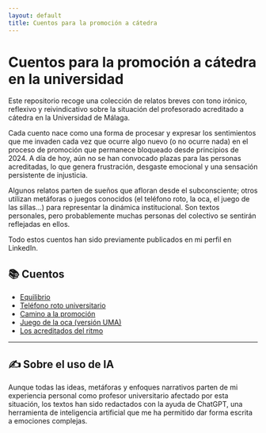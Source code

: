 ```yaml
---
layout: default
title: Cuentos para la promoción a cátedra
---
```


# Cuentos para la promoción a cátedra en la universidad

Este repositorio recoge una colección de relatos breves con tono irónico, reflexivo y reivindicativo sobre la situación del profesorado acreditado a cátedra en la Universidad de Málaga.

Cada cuento nace como una forma de procesar y expresar los sentimientos que me invaden cada vez que ocurre algo nuevo (o no ocurre nada) en el proceso de promoción que permanece bloqueado desde principios de 2024. A día de hoy, aún no se han convocado plazas para las personas acreditadas, lo que genera frustración, desgaste emocional y una sensación persistente de injusticia.

Algunos relatos parten de sueños que afloran desde el subconsciente; otros utilizan metáforas o juegos conocidos (el teléfono roto, la oca, el juego de las sillas...) para representar la dinámica institucional. Son textos personales, pero probablemente muchas personas del colectivo se sentirán reflejadas en ellos.

Todo estos cuentos han sido previamente publicados en mi perfil en LinkedIn.

## 📚 Cuentos

- [Equilibrio](cuentos/equilibrio.md)
- [Teléfono roto universitario](cuentos/telefono-roto.md)
- [Camino a la promoción](cuentos/camino-a-la-promocion.md)
- [Juego de la oca (versión UMA)](cuentos/juego-de-la-oca.md)
- [Los acreditados del ritmo](cuentos/los-acreditados-del-ritmo.md)

---
## ✍️ Sobre el uso de IA

Aunque todas las ideas, metáforas y enfoques narrativos parten de mi experiencia personal como profesor universitario afectado por esta situación, los textos han sido redactados con la ayuda de ChatGPT, una herramienta de inteligencia artificial que me ha permitido dar forma escrita a emociones complejas.
